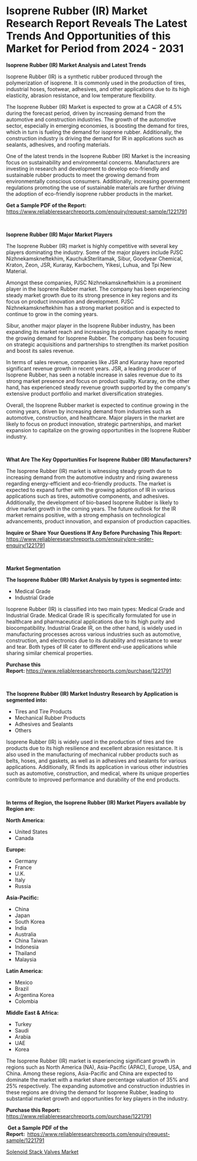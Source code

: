 <p><h1>Isoprene Rubber (IR) Market Research Report Reveals The Latest Trends And Opportunities of this Market for Period from 2024 - 2031</h1></p><p><strong>Isoprene Rubber (IR) Market Analysis and Latest Trends</strong></p>
<p><p>Isoprene Rubber (IR) is a synthetic rubber produced through the polymerization of isoprene. It is commonly used in the production of tires, industrial hoses, footwear, adhesives, and other applications due to its high elasticity, abrasion resistance, and low temperature flexibility.</p><p>The Isoprene Rubber (IR) Market is expected to grow at a CAGR of 4.5% during the forecast period, driven by increasing demand from the automotive and construction industries. The growth of the automotive sector, especially in emerging economies, is boosting the demand for tires, which in turn is fueling the demand for isoprene rubber. Additionally, the construction industry is driving the demand for IR in applications such as sealants, adhesives, and roofing materials.</p><p>One of the latest trends in the Isoprene Rubber (IR) Market is the increasing focus on sustainability and environmental concerns. Manufacturers are investing in research and development to develop eco-friendly and sustainable rubber products to meet the growing demand from environmentally conscious consumers. Additionally, increasing government regulations promoting the use of sustainable materials are further driving the adoption of eco-friendly isoprene rubber products in the market.</p></p>
<p><strong>Get a Sample PDF of the Report:&nbsp;</strong> <a href="https://www.reliableresearchreports.com/enquiry/request-sample/1221791">https://www.reliableresearchreports.com/enquiry/request-sample/1221791</a></p>
<p>&nbsp;</p>
<p><strong>Isoprene Rubber (IR) Major Market Players</strong></p>
<p><p>The Isoprene Rubber (IR) market is highly competitive with several key players dominating the industry. Some of the major players include PJSC Nizhnekamskneftekhim, KauchukSterlitamak, Sibur, Goodyear Chemical, Kraton, Zeon, JSR, Kuraray, Karbochem, Yikesi, Luhua, and Tpi New Material.</p><p>Amongst these companies, PJSC Nizhnekamskneftekhim is a prominent player in the Isoprene Rubber market. The company has been experiencing steady market growth due to its strong presence in key regions and its focus on product innovation and development. PJSC Nizhnekamskneftekhim has a strong market position and is expected to continue to grow in the coming years.</p><p>Sibur, another major player in the Isoprene Rubber industry, has been expanding its market reach and increasing its production capacity to meet the growing demand for Isoprene Rubber. The company has been focusing on strategic acquisitions and partnerships to strengthen its market position and boost its sales revenue.</p><p>In terms of sales revenue, companies like JSR and Kuraray have reported significant revenue growth in recent years. JSR, a leading producer of Isoprene Rubber, has seen a notable increase in sales revenue due to its strong market presence and focus on product quality. Kuraray, on the other hand, has experienced steady revenue growth supported by the company's extensive product portfolio and market diversification strategies.</p><p>Overall, the Isoprene Rubber market is expected to continue growing in the coming years, driven by increasing demand from industries such as automotive, construction, and healthcare. Major players in the market are likely to focus on product innovation, strategic partnerships, and market expansion to capitalize on the growing opportunities in the Isoprene Rubber industry.</p></p>
<p>&nbsp;</p>
<p><strong>What Are The Key Opportunities For Isoprene Rubber (IR) Manufacturers?</strong></p>
<p><p>The Isoprene Rubber (IR) market is witnessing steady growth due to increasing demand from the automotive industry and rising awareness regarding energy-efficient and eco-friendly products. The market is expected to expand further with the growing adoption of IR in various applications such as tires, automotive components, and adhesives. Additionally, the development of bio-based Isoprene Rubber is likely to drive market growth in the coming years. The future outlook for the IR market remains positive, with a strong emphasis on technological advancements, product innovation, and expansion of production capacities.</p></p>
<p><strong>Inquire or Share Your Questions If Any Before Purchasing This Report:</strong> <a href="https://www.reliableresearchreports.com/enquiry/pre-order-enquiry/1221791">https://www.reliableresearchreports.com/enquiry/pre-order-enquiry/1221791</a></p>
<p>&nbsp;</p>
<p><strong>Market Segmentation</strong></p>
<p><strong>The Isoprene Rubber (IR) Market Analysis by types is segmented into:</strong></p>
<p><ul><li>Medical Grade</li><li>Industrial Grade</li></ul></p>
<p><p>Isoprene Rubber (IR) is classified into two main types: Medical Grade and Industrial Grade. Medical Grade IR is specifically formulated for use in healthcare and pharmaceutical applications due to its high purity and biocompatibility. Industrial Grade IR, on the other hand, is widely used in manufacturing processes across various industries such as automotive, construction, and electronics due to its durability and resistance to wear and tear. Both types of IR cater to different end-use applications while sharing similar chemical properties.</p></p>
<p><strong>Purchase this Report:&nbsp;</strong><a href="https://www.reliableresearchreports.com/purchase/1221791">https://www.reliableresearchreports.com/purchase/1221791</a></p>
<p>&nbsp;</p>
<p><strong>The Isoprene Rubber (IR) Market Industry Research by Application is segmented into:</strong></p>
<p><ul><li>Tires and Tire Products</li><li>Mechanical Rubber Products</li><li>Adhesives and Sealants</li><li>Others</li></ul></p>
<p><p>Isoprene Rubber (IR) is widely used in the production of tires and tire products due to its high resilience and excellent abrasion resistance. It is also used in the manufacturing of mechanical rubber products such as belts, hoses, and gaskets, as well as in adhesives and sealants for various applications. Additionally, IR finds its application in various other industries such as automotive, construction, and medical, where its unique properties contribute to improved performance and durability of the end products.</p></p>
<p>&nbsp;</p>
<p><strong>In terms of Region, the Isoprene Rubber (IR) Market Players available by Region are:</strong></p>
<p>
    <p> <strong> North America: </strong>
        <ul>
            <li>United States</li>
            <li>Canada</li>
        </ul>
        </p> 
    <p> <strong> Europe: </strong>
        <ul>
            <li>Germany</li>
            <li>France</li>
            <li>U.K.</li>
            <li>Italy</li>
            <li>Russia</li>
        </ul>
        </p> 
    <p> <strong> Asia-Pacific: </strong>
        <ul>
            <li>China</li>
            <li>Japan</li>
            <li>South Korea</li>
            <li>India</li>
            <li>Australia</li>
            <li>China Taiwan</li>
            <li>Indonesia</li>
            <li>Thailand</li>
            <li>Malaysia</li>
        </ul>
        </p> 
    <p> <strong> Latin America: </strong>
        <ul>
            <li>Mexico</li>
            <li>Brazil</li>
            <li>Argentina Korea</li>
            <li>Colombia</li>
        </ul>
        </p> 
    <p> <strong> Middle East & Africa: </strong>
        <ul>
            <li>Turkey</li>
            <li>Saudi</li>
            <li>Arabia</li>
            <li>UAE</li>
            <li>Korea</li>
        </ul>
    </p>
    </p>
<p><p>The Isoprene Rubber (IR) market is experiencing significant growth in regions such as North America (NA), Asia-Pacific (APAC), Europe, USA, and China. Among these regions, Asia-Pacific and China are expected to dominate the market with a market share percentage valuation of 35% and 25% respectively. The expanding automotive and construction industries in these regions are driving the demand for Isoprene Rubber, leading to substantial market growth and opportunities for key players in the industry.</p></p>
<p><strong>Purchase this Report: </strong><a href="https://www.reliableresearchreports.com/purchase/1221791">https://www.reliableresearchreports.com/purchase/1221791</a></p>
<p>&nbsp;<strong>Get a Sample PDF of the Report:&nbsp;&nbsp;</strong><a href="https://www.reliableresearchreports.com/enquiry/request-sample/1221791">https://www.reliableresearchreports.com/enquiry/request-sample/1221791</a></p>
<p><strong></strong></p>
<p><p><a href="https://gamy-alyssum-396.notion.site/Solenoid-Stack-Valves-Market-Provides-a-Comprehensive-Analysis-Including-a-Macro-Overview-of-the-Mar-496558adbe8847f3a9229cfbc94a9317">Solenoid Stack Valves Market</a></p></p>
